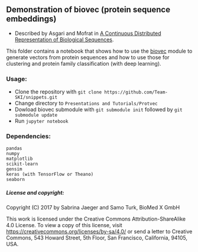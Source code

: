 ## Demonstration of biovec (protein sequence embeddings)
* Described by Asgari and Mofrat in [A Continuous Distributed Representation of Biological Sequences](http://journals.plos.org/plosone/article?id=10.1371/journal.pone.0141287).  

This folder contains a notebook that shows how to use the [biovec](https://github.com/kyu999/biovec) module to generate vectors from protein sequences and how to use those for clustering and protein family classification (with deep learning).

### Usage:
* Clone the repository with `git clone https://github.com/Team-SKI/snippets.git`
* Change directory to `Presentations and Tutorials/Protvec`
* Dowload biovec submodule with `git submodule init` followed by `git submodule update`
* Run `jupyter notebook`

### Dependencies:
```
pandas
numpy
matplotlib
scikit-learn
gensim
keras (with TensorFlow or Theano)
seaborn
```

##### License and copyright:

Copyright (C) 2017 by Sabrina Jaeger and Samo Turk, BioMed X GmbH

This work is licensed under the Creative Commons Attribution-ShareAlike 4.0 License. To view a copy of this license, visit https://creativecommons.org/licenses/by-sa/4.0/ or send a letter to Creative Commons, 543 Howard Street, 5th Floor, San Francisco, California, 94105, USA.




